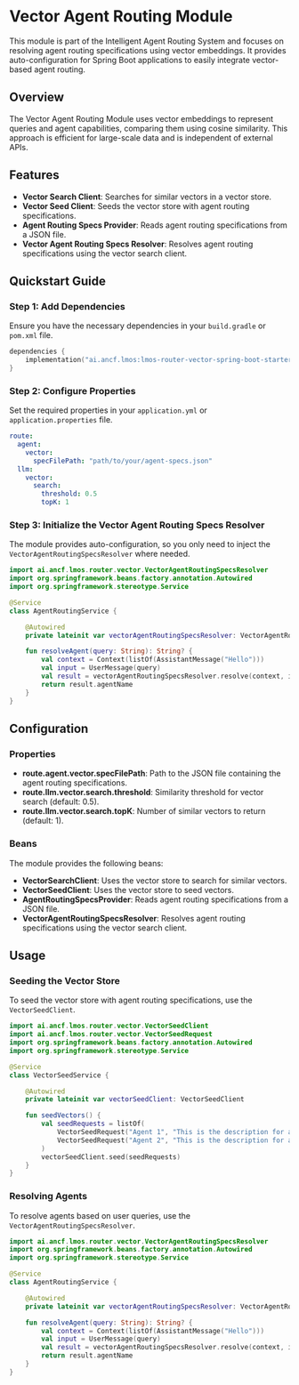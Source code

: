 <!--
SPDX-FileCopyrightText: 2023 www.contributor-covenant.org

SPDX-License-Identifier: CC-BY-4.0
-->
# Vector Agent Routing Module

This module is part of the Intelligent Agent Routing System and focuses on resolving agent routing specifications using vector embeddings. It provides auto-configuration for Spring Boot applications to easily integrate vector-based agent routing.

## Overview

The Vector Agent Routing Module uses vector embeddings to represent queries and agent capabilities, comparing them using cosine similarity. This approach is efficient for large-scale data and is independent of external APIs.

## Features

- **Vector Search Client**: Searches for similar vectors in a vector store.
- **Vector Seed Client**: Seeds the vector store with agent routing specifications.
- **Agent Routing Specs Provider**: Reads agent routing specifications from a JSON file.
- **Vector Agent Routing Specs Resolver**: Resolves agent routing specifications using the vector search client.

## Quickstart Guide

### Step 1: Add Dependencies

Ensure you have the necessary dependencies in your `build.gradle` or `pom.xml` file.

```kotlin
dependencies {
    implementation("ai.ancf.lmos:lmos-router-vector-spring-boot-starter:1.0.0")
}
```

### Step 2: Configure Properties

Set the required properties in your `application.yml` or `application.properties` file.

```yaml
route:
  agent:
    vector:
      specFilePath: "path/to/your/agent-specs.json"
  llm:
    vector:
      search:
        threshold: 0.5
        topK: 1
```

### Step 3: Initialize the Vector Agent Routing Specs Resolver

The module provides auto-configuration, so you only need to inject the `VectorAgentRoutingSpecsResolver` where needed.

```kotlin
import ai.ancf.lmos.router.vector.VectorAgentRoutingSpecsResolver
import org.springframework.beans.factory.annotation.Autowired
import org.springframework.stereotype.Service

@Service
class AgentRoutingService {

    @Autowired
    private lateinit var vectorAgentRoutingSpecsResolver: VectorAgentRoutingSpecsResolver

    fun resolveAgent(query: String): String? {
        val context = Context(listOf(AssistantMessage("Hello")))
        val input = UserMessage(query)
        val result = vectorAgentRoutingSpecsResolver.resolve(context, input)
        return result.agentName
    }
}
```

## Configuration

### Properties

- **route.agent.vector.specFilePath**: Path to the JSON file containing the agent routing specifications.
- **route.llm.vector.search.threshold**: Similarity threshold for vector search (default: 0.5).
- **route.llm.vector.search.topK**: Number of similar vectors to return (default: 1).

### Beans

The module provides the following beans:

- **VectorSearchClient**: Uses the vector store to search for similar vectors.
- **VectorSeedClient**: Uses the vector store to seed vectors.
- **AgentRoutingSpecsProvider**: Reads agent routing specifications from a JSON file.
- **VectorAgentRoutingSpecsResolver**: Resolves agent routing specifications using the vector search client.

## Usage

### Seeding the Vector Store

To seed the vector store with agent routing specifications, use the `VectorSeedClient`.

```kotlin
import ai.ancf.lmos.router.vector.VectorSeedClient
import ai.ancf.lmos.router.vector.VectorSeedRequest
import org.springframework.beans.factory.annotation.Autowired
import org.springframework.stereotype.Service

@Service
class VectorSeedService {

    @Autowired
    private lateinit var vectorSeedClient: VectorSeedClient

    fun seedVectors() {
        val seedRequests = listOf(
            VectorSeedRequest("Agent 1", "This is the description for agent 1."),
            VectorSeedRequest("Agent 2", "This is the description for agent 2.")
        )
        vectorSeedClient.seed(seedRequests)
    }
}
```

### Resolving Agents

To resolve agents based on user queries, use the `VectorAgentRoutingSpecsResolver`.

```kotlin
import ai.ancf.lmos.router.vector.VectorAgentRoutingSpecsResolver
import org.springframework.beans.factory.annotation.Autowired
import org.springframework.stereotype.Service

@Service
class AgentRoutingService {

    @Autowired
    private lateinit var vectorAgentRoutingSpecsResolver: VectorAgentRoutingSpecsResolver

    fun resolveAgent(query: String): String? {
        val context = Context(listOf(AssistantMessage("Hello")))
        val input = UserMessage(query)
        val result = vectorAgentRoutingSpecsResolver.resolve(context, input)
        return result.agentName
    }
}
```